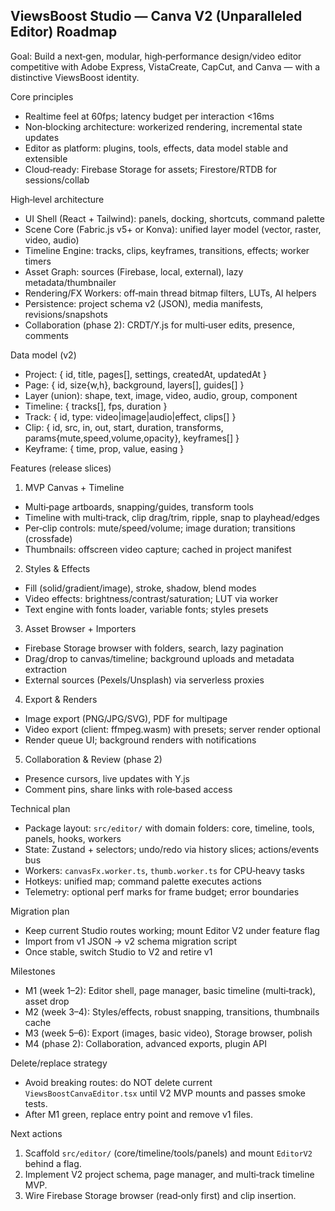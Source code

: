 ## ViewsBoost Studio — Canva V2 (Unparalleled Editor) Roadmap

Goal: Build a next‑gen, modular, high‑performance design/video editor competitive with Adobe Express, VistaCreate, CapCut, and Canva — with a distinctive ViewsBoost identity.

Core principles
- Realtime feel at 60fps; latency budget per interaction <16ms
- Non‑blocking architecture: workerized rendering, incremental state updates
- Editor as platform: plugins, tools, effects, data model stable and extensible
- Cloud‑ready: Firebase Storage for assets; Firestore/RTDB for sessions/collab

High‑level architecture
- UI Shell (React + Tailwind): panels, docking, shortcuts, command palette
- Scene Core (Fabric.js v5+ or Konva): unified layer model (vector, raster, video, audio)
- Timeline Engine: tracks, clips, keyframes, transitions, effects; worker timers
- Asset Graph: sources (Firebase, local, external), lazy metadata/thumbnailer
- Rendering/FX Workers: off‑main thread bitmap filters, LUTs, AI helpers
- Persistence: project schema v2 (JSON), media manifests, revisions/snapshots
- Collaboration (phase 2): CRDT/Y.js for multi‑user edits, presence, comments

Data model (v2)
- Project: { id, title, pages[], settings, createdAt, updatedAt }
- Page: { id, size{w,h}, background, layers[], guides[] }
- Layer (union): shape, text, image, video, audio, group, component
- Timeline: { tracks[], fps, duration }
- Track: { id, type: video|image|audio|effect, clips[] }
- Clip: { id, src, in, out, start, duration, transforms, params{mute,speed,volume,opacity}, keyframes[] }
- Keyframe: { time, prop, value, easing }

Features (release slices)
1) MVP Canvas + Timeline
  - Multi‑page artboards, snapping/guides, transform tools
  - Timeline with multi‑track, clip drag/trim, ripple, snap to playhead/edges
  - Per‑clip controls: mute/speed/volume; image duration; transitions (crossfade)
  - Thumbnails: offscreen video capture; cached in project manifest

2) Styles & Effects
  - Fill (solid/gradient/image), stroke, shadow, blend modes
  - Video effects: brightness/contrast/saturation; LUT via worker
  - Text engine with fonts loader, variable fonts; styles presets

3) Asset Browser + Importers
  - Firebase Storage browser with folders, search, lazy pagination
  - Drag/drop to canvas/timeline; background uploads and metadata extraction
  - External sources (Pexels/Unsplash) via serverless proxies

4) Export & Renders
  - Image export (PNG/JPG/SVG), PDF for multipage
  - Video export (client: ffmpeg.wasm) with presets; server render optional
  - Render queue UI; background renders with notifications

5) Collaboration & Review (phase 2)
  - Presence cursors, live updates with Y.js
  - Comment pins, share links with role‑based access

Technical plan
- Package layout: `src/editor/` with domain folders: core, timeline, tools, panels, hooks, workers
- State: Zustand + selectors; undo/redo via history slices; actions/events bus
- Workers: `canvasFx.worker.ts`, `thumb.worker.ts` for CPU‑heavy tasks
- Hotkeys: unified map; command palette executes actions
- Telemetry: optional perf marks for frame budget; error boundaries

Migration plan
- Keep current Studio routes working; mount Editor V2 under feature flag
- Import from v1 JSON → v2 schema migration script
- Once stable, switch Studio to V2 and retire v1

Milestones
- M1 (week 1–2): Editor shell, page manager, basic timeline (multi‑track), asset drop
- M2 (week 3–4): Styles/effects, robust snapping, transitions, thumbnails cache
- M3 (week 5–6): Export (images, basic video), Storage browser, polish
- M4 (phase 2): Collaboration, advanced exports, plugin API

Delete/replace strategy
- Avoid breaking routes: do NOT delete current `ViewsBoostCanvaEditor.tsx` until V2 MVP mounts and passes smoke tests.
- After M1 green, replace entry point and remove v1 files.

Next actions
1) Scaffold `src/editor/` (core/timeline/tools/panels) and mount `EditorV2` behind a flag.
2) Implement V2 project schema, page manager, and multi‑track timeline MVP.
3) Wire Firebase Storage browser (read‑only first) and clip insertion.


